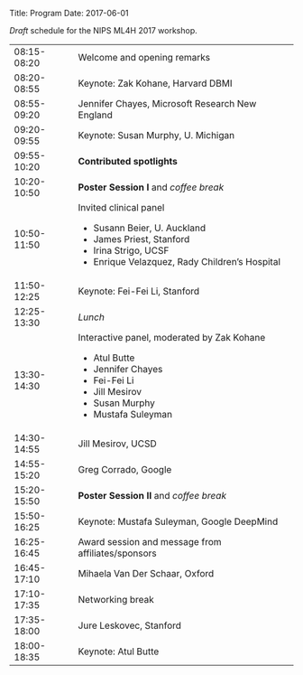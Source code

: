 Title: Program
Date: 2017-06-01
<!-- 35 minutes for keynotes -->
<!-- 25 minutes for non-keynotes -->

*Draft* schedule for the NIPS ML4H 2017 workshop.


<div class="table-responsive">
  <table class="table table-bordered">
    <tbody>
        <tr>
            <td>08:15-08:20</td>
            <td>Welcome and opening remarks</td>
        </tr>
        <tr>
            <td>08:20-08:55</td>
            <td>Keynote: Zak Kohane, Harvard DBMI</td>
        </tr>
        <tr>
            <td>08:55-09:20</td>
            <td>Jennifer Chayes, Microsoft Research New England</td>
        </tr>
        <tr>
            <td>09:20-09:55</td>
            <td>Keynote: Susan Murphy, U. Michigan</td>
        </tr>
        <tr>
            <td>09:55-10:20</td>
            <td><strong>Contributed spotlights</strong>
            </td>
        </tr>
        <tr>
            <td>10:20-10:50</td>
            <td>
                <strong>Poster Session I</strong> and <i>coffee break</i>
            </td>
        </tr>
        <tr>
            <td>10:50-11:50</td>
            <td>Invited clinical panel
              <ul>
                <li>Susann Beier, U. Auckland</li>
                <li>James Priest, Stanford</li>
                <li>Irina Strigo, UCSF</li>
                <li>Enrique Velazquez, Rady Children’s Hospital</li>
              </ul>     
            </td>
        </tr>
        <tr>
            <td>11:50-12:25</td>
            <td>Keynote: Fei-Fei Li, Stanford
            </td>
        </tr>
        <tr>
            <td>12:25-13:30</td>
            <td><i>Lunch</i>
            </td>
        </tr>
        <tr>
            <td>13:30-14:30</td>
            <td>Interactive panel, moderated by Zak Kohane 
              <ul>
                <li>Atul Butte</li>
                <li>Jennifer Chayes</li>
                <li>Fei-Fei Li</li>
                <li>Jill Mesirov</li>
                <li>Susan Murphy</li>
                <li>Mustafa Suleyman</li>
              </ul>     
            </td>
        </tr>
        <tr>
            <td>14:30-14:55</td>
            <td>Jill Mesirov, UCSD
            </td>
        </tr>
        <tr>
            <td>14:55-15:20</td>
            <td>Greg Corrado, Google
            </td>
        </tr>
        <tr>
            <td>15:20-15:50</td>
            <td>
                <strong>Poster Session II</strong>
                and <i>coffee break</i>
            </td>
        </tr>
        <tr>
            <td>15:50-16:25</td>
            <td>Keynote: Mustafa Suleyman, Google DeepMind
            </td>
        </tr>
        <tr>
            <td>16:25-16:45</td>
            <td>Award session and message from affiliates/sponsors
            </td>
        </tr>
        <tr>
            <td>16:45-17:10</td>
            <td>
                Mihaela Van Der Schaar, Oxford
            </td>
        </tr>
        <tr>
            <td>17:10-17:35</td>
            <td>
                Networking break
            </td>
        </tr>
        <tr>
            <td>17:35-18:00</td>
            <td>
                Jure Leskovec, Stanford
            </td>
        </tr>
        <tr>
            <td>18:00-18:35</td>
            <td>
                Keynote: Atul Butte
            </td>
        </tr>
    </tbody>
    </table>
</div>
